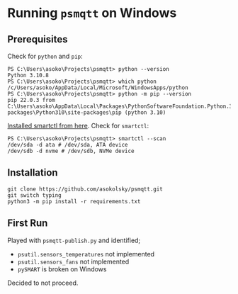 # Running `psmqtt` on Windows

## Prerequisites

Check for `python` and `pip`:
```
PS C:\Users\asoko\Projects\psmqtt> python --version
Python 3.10.8
PS C:\Users\asoko\Projects\psmqtt> which python
/c/Users/asoko/AppData/Local/Microsoft/WindowsApps/python
PS C:\Users\asoko\Projects\psmqtt> python -m pip --version
pip 22.0.3 from C:\Users\asoko\AppData\Local\Packages\PythonSoftwareFoundation.Python.3.10_qbz5n2kfra8p0\LocalCache\local-packages\Python310\site-packages\pip (python 3.10)
```

[Installed smartctl from here](https://sourceforge.net/projects/smartmontools/files/).
Check for `smartctl`:
```
PS C:\Users\asoko\Projects\psmqtt> smartctl --scan
/dev/sda -d ata # /dev/sda, ATA device
/dev/sdb -d nvme # /dev/sdb, NVMe device
```

## Installation

```
git clone https://github.com/asokolsky/psmqtt.git
git switch typing
python3 -m pip install -r requirements.txt
```

## First Run

Played with `psmqtt-publish.py` and identified;

* `psutil.sensors_temperatures` not implemented
* `psutil.sensors_fans` not implemented
* `pySMART` is broken on Windows

Decided to not proceed.
